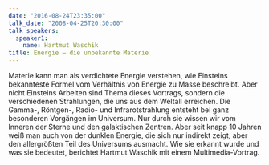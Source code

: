 ```yaml
---
date: "2016-08-24T23:35:00"
talk_date: "2008-04-25T20:30:00"
talk_speakers:
  speaker1:
    name: Hartmut Waschik
title: Energie – die unbekannte Materie
---
```


Materie kann man als verdichtete Energie verstehen, wie Einsteins bekannteste Formel vom Verhältnis von Energie zu Masse beschreibt. Aber nicht Einsteins Arbeiten sind Thema dieses Vortrags, sondern die verschiedenen Strahlungen, die uns aus dem Weltall erreichen. Die Gamma-, Röntgen-, Radio- und Infrarotstrahlung entsteht bei ganz besonderen Vorgängen im Universum. Nur durch sie wissen wir vom Inneren der Sterne und den galaktischen Zentren. Aber seit knapp 10 Jahren weiß man auch von der dunklen Energie, die sich nur indirekt zeigt, aber den allergrößten Teil des Universums ausmacht.
Wie sie erkannt wurde und was sie bedeutet, berichtet Hartmut Waschik mit einem Multimedia-Vortrag.
